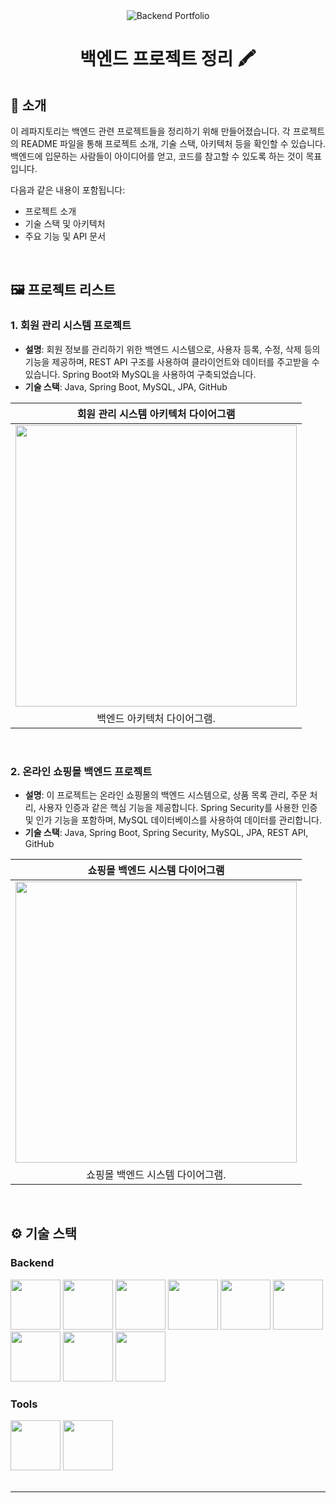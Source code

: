 <div align="center">

<!-- logo -->
<img src="https://capsule-render.vercel.app/api?type=waving&color=3f72af&height=180&text=Backend%20Portfolio&animation=fadeIn&fontColor=ffffff&fontSize=60" alt="Backend Portfolio">

# 백엔드 프로젝트 정리 🖍️

</div> 

## 📝 소개
이 레파지토리는 백엔드 관련 프로젝트들을 정리하기 위해 만들어졌습니다. 각 프로젝트의 README 파일을 통해 프로젝트 소개, 기술 스택, 아키텍처 등을 확인할 수 있습니다. 백엔드에 입문하는 사람들이 아이디어를 얻고, 코드를 참고할 수 있도록 하는 것이 목표입니다.

다음과 같은 내용이 포함됩니다:
- 프로젝트 소개
- 기술 스택 및 아키텍처
- 주요 기능 및 API 문서

<br />

## 🖼️ 프로젝트 리스트

### 1. **회원 관리 시스템 프로젝트**
- **설명**: 회원 정보를 관리하기 위한 백엔드 시스템으로, 사용자 등록, 수정, 삭제 등의 기능을 제공하며, REST API 구조를 사용하여 클라이언트와 데이터를 주고받을 수 있습니다. Spring Boot와 MySQL을 사용하여 구축되었습니다.
- **기술 스택**: Java, Spring Boot, MySQL, JPA, GitHub

|회원 관리 시스템 아키텍처 다이어그램|
|:---:|
|<img src="https://github.com/user-attachments/assets/backend-architecture-diagram.png" width="450"/>|
|백엔드 아키텍처 다이어그램.|

<br />

### 2. **온라인 쇼핑몰 백엔드 프로젝트**
- **설명**: 이 프로젝트는 온라인 쇼핑몰의 백엔드 시스템으로, 상품 목록 관리, 주문 처리, 사용자 인증과 같은 핵심 기능을 제공합니다. Spring Security를 사용한 인증 및 인가 기능을 포함하며, MySQL 데이터베이스를 사용하여 데이터를 관리합니다.
- **기술 스택**: Java, Spring Boot, Spring Security, MySQL, JPA, REST API, GitHub

|쇼핑몰 백엔드 시스템 다이어그램|
|:---:|
|<img src="https://github.com/user-attachments/assets/shopping-backend-diagram.png" width="450"/>|
|쇼핑몰 백엔드 시스템 다이어그램.|

<br />

## ⚙ 기술 스택

### Backend
<div>
  <img src="https://github.com/yewon-Noh/readme-template/blob/main/skills/Java.png?raw=true" width="80">
  <img src="https://github.com/yewon-Noh/readme-template/blob/main/skills/SpringBoot.png?raw=true" width="80">
  <img src="https://github.com/yewon-Noh/readme-template/blob/main/skills/Mysql.png?raw=true" width="80">
  <img src="https://github.com/yewon-Noh/readme-template/blob/main/skills/SpringDataJPA.png?raw=true" width="80">
  <img src="https://github.com/yewon-Noh/readme-template/blob/main/skills/SpringSecurity.png?raw=true" width="80">
  <img src="https://github.com/yewon-Noh/readme-template/blob/main/skills/jQuery.png?raw=true" width="80">
  <img src="https://github.com/yewon-Noh/readme-template/blob/main/skills/NodeJS.png?raw=true" width="80">
  <img src="https://github.com/yewon-Noh/readme-template/blob/main/skills/MongoDB.png?raw=true" width="80">
  <img src="https://github.com/yewon-Noh/readme-template/blob/main/skills/JavaScript.png?raw=true" width="80">
</div>

### Tools
<div>
  <img src="https://github.com/yewon-Noh/readme-template/blob/main/skills/Github.png?raw=true" width="80">
  <img src="https://github.com/yewon-Noh/readme-template/blob/main/skills/IntelliJ.png?raw=true" width="80">
</div>

<br />

---
